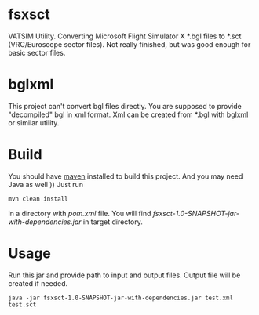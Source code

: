 # fsxsct
VATSIM Utility. Converting Microsoft Flight Simulator X *.bgl files to *.sct (VRC/Euroscope sector files). 
Not really finished, but was good enough for basic sector files. 

# bglxml
This project can't convert bgl files directly. You are supposed to provide "decompiled" bgl in xml format. Xml can be created from *.bgl with [bglxml](http://www.fsdeveloper.com/forum/resources/bglxml.90/) or similar utility.

# Build

You should have [maven](https://maven.apache.org/install.html) installed to build this project. And you may need Java as well )) Just run 
```
mvn clean install
```
in a directory with _pom.xml_ file. You will find _fsxsct-1.0-SNAPSHOT-jar-with-dependencies.jar_ in target directory.

# Usage
Run this jar and provide path to input and output files. Output file will be created if needed.
```
java -jar fsxsct-1.0-SNAPSHOT-jar-with-dependencies.jar test.xml test.sct
```
